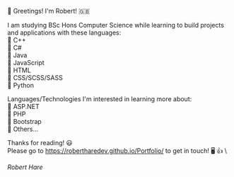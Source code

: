 👋 Greetings! I'm Robert! 🇬🇧

I am studying BSc Hons Computer Science while learning to build projects and applications with these languages: \
  🔹 C++ \
  🔹 C# \
  🔹 Java \
  🔹 JavaScript \
  🔹 HTML \
  🔹 CSS/SCSS/SASS \
  🔹 Python
  
Languages/Technologies I'm interested in learning more about:  \
  🔹 ASP.NET \
  🔹 PHP \
  🔹 Bootstrap \
  🔹 Others...
  
Thanks for reading! 😃 \
Please go to https://robertharedev.github.io/Portfolio/ to get in touch! 🖥️ 👍 \

*Robert Hare* 
